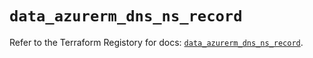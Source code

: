 # `data_azurerm_dns_ns_record`

Refer to the Terraform Registory for docs: [`data_azurerm_dns_ns_record`](https://www.terraform.io/docs/providers/azurerm/d/dns_ns_record).
